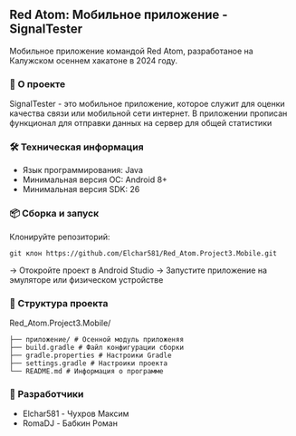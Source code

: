## Red Atom: Мобильное приложение - SignalTester
Мобильное приложение командой Red Atom, разработаное на Калужском осеннем хакатоне в 2024 году.

### 📱 О проекте
SignalTester - это мобильное приложение, которое служит для оценки качества связи или мобильной сети интернет. В приложении прописан функционал для отправки данных на сервер для общей статистики

### 🛠 Техническая информация
* Язык программирования: Java
* Минимальная версия ОС: Android 8+
* Минимальная версия SDK: 26

### 📦 Сборка и запуск
Клонируйте репозиторий:
   
    git клон https://github.com/Elchar581/Red_Atom.Project3.Mobile.git
   
-> Отокройте проект в Android Studio
-> Запустите приложение на эмуляторе или физическом устройстве

### 📁 Структура проекта
Red_Atom.Project3.Mobile/

    ├── приложение/ # Осенной модуль приложеняя
    ├── build.gradle # Файл конфигурации сборки
    ├── gradle.properties # Настроики Gradle
    ├── settings.gradle # Настроики проекта
    └── README.md # Информация о программе

### 👥 Разработчики
* Elchar581 - Чухров Максим
* RomaDJ - Бабкин Роман
